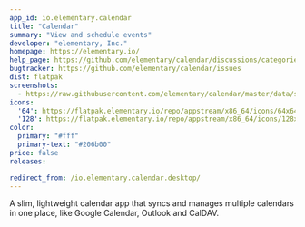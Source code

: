 ```yaml
---
app_id: io.elementary.calendar
title: "Calendar"
summary: "View and schedule events"
developer: "elementary, Inc."
homepage: https://elementary.io/
help_page: https://github.com/elementary/calendar/discussions/categories/q-a
bugtracker: https://github.com/elementary/calendar/issues
dist: flatpak
screenshots:
  - https://raw.githubusercontent.com/elementary/calendar/master/data/screenshot.png
icons:
  '64': https://flatpak.elementary.io/repo/appstream/x86_64/icons/64x64/io.elementary.calendar.png
  '128': https://flatpak.elementary.io/repo/appstream/x86_64/icons/128x128/io.elementary.calendar.png
color:
  primary: "#fff"
  primary-text: "#206b00"
price: false
releases:

redirect_from: /io.elementary.calendar.desktop/
---
```


<p>A slim, lightweight calendar app that syncs and manages multiple calendars in one place, like Google Calendar, Outlook and CalDAV.</p>